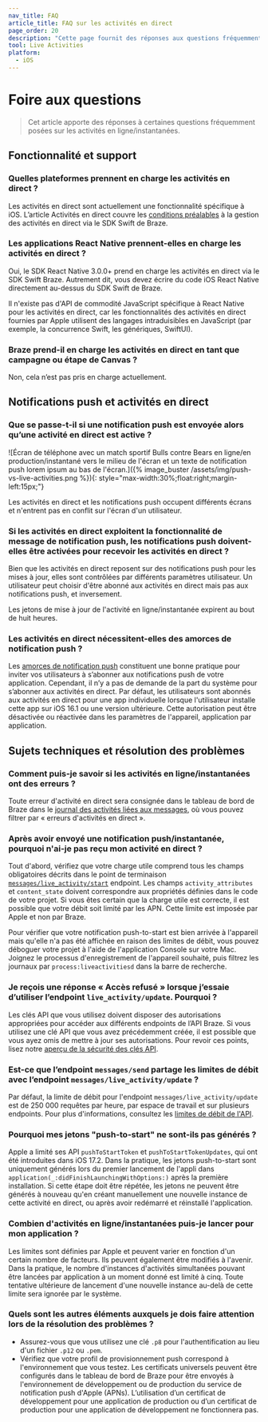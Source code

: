 ```yaml
---
nav_title: FAQ
article_title: FAQ sur les activités en direct
page_order: 20
description: "Cette page fournit des réponses aux questions fréquemment posées sur les activités en direct pour le SDK Swift."
tool: Live Activities
platform:
  - iOS
---
```


# Foire aux questions

> Cet article apporte des réponses à certaines questions fréquemment posées sur les activités en ligne/instantanées.

## Fonctionnalité et support

### Quelles plateformes prennent en charge les activités en direct ?

Les activités en direct sont actuellement une fonctionnalité spécifique à iOS. L’article Activités en direct couvre les [conditions préalables]({{site.baseurl}}/developer_guide/platform_integration_guides/swift/live_activities/live_activities/#prerequisites) à la gestion des activités en direct via le SDK Swift de Braze.

### Les applications React Native prennent-elles en charge les activités en direct ?

Oui, le SDK React Native 3.0.0+ prend en charge les activités en direct via le SDK Swift Braze. Autrement dit, vous devez écrire du code iOS React Native directement au-dessus du SDK Swift de Braze. 

Il n'existe pas d'API de commodité JavaScript spécifique à React Native pour les activités en direct, car les fonctionnalités des activités en direct fournies par Apple utilisent des langages intraduisibles en JavaScript (par exemple, la concurrence Swift, les génériques, SwiftUI).

### Braze prend-il en charge les activités en direct en tant que campagne ou étape de Canvas ?

Non, cela n’est pas pris en charge actuellement.

## Notifications push et activités en direct

### Que se passe-t-il si une notification push est envoyée alors qu’une activité en direct est active ? 

![Écran de téléphone avec un match sportif Bulls contre Bears en ligne/en production/instantané vers le milieu de l'écran et un texte de notification push lorem ipsum au bas de l'écran.]({% image_buster /assets/img/push-vs-live-activities.png %}){: style="max-width:30%;float:right;margin-left:15px;"}

Les activités en direct et les notifications push occupent différents écrans et n'entrent pas en conflit sur l'écran d'un utilisateur.

### Si les activités en direct exploitent la fonctionnalité de message de notification push, les notifications push doivent-elles être activées pour recevoir les activités en direct ?

Bien que les activités en direct reposent sur des notifications push pour les mises à jour, elles sont contrôlées par différents paramètres utilisateur. Un utilisateur peut choisir d'être abonné aux activités en direct mais pas aux notifications push, et inversement.

Les jetons de mise à jour de l'activité en ligne/instantanée expirent au bout de huit heures.

### Les activités en direct nécessitent-elles des amorces de notification push ?

Les [amorces de notification push]({{site.baseurl}}/user_guide/message_building_by_channel/push/best_practices/push_primer_messages/) constituent une bonne pratique pour inviter vos utilisateurs à s’abonner aux notifications push de votre application. Cependant, il n’y a pas de demande de la part du système pour s’abonner aux activités en direct. Par défaut, les utilisateurs sont abonnés aux activités en direct pour une app individuelle lorsque l'utilisateur installe cette app sur iOS 16.1 ou une version ultérieure. Cette autorisation peut être désactivée ou réactivée dans les paramètres de l'appareil, application par application.

## Sujets techniques et résolution des problèmes

### Comment puis-je savoir si les activités en ligne/instantanées ont des erreurs ?

Toute erreur d'activité en direct sera consignée dans le tableau de bord de Braze dans le [journal des activités liées aux messages]({{site.baseurl}}/user_guide/administrative/app_settings/message_activity_log_tab/), où vous pouvez filtrer par « erreurs d'activités en direct ».

### Après avoir envoyé une notification push/instantanée, pourquoi n'ai-je pas reçu mon activité en direct ?

Tout d'abord, vérifiez que votre charge utile comprend tous les champs obligatoires décrits dans le point de terminaison [`messages/live_activity/start`]({{site.baseurl}}/api/endpoints/messaging/live_activity/start) endpoint. Les champs `activity_attributes` et `content_state` doivent correspondre aux propriétés définies dans le code de votre projet. Si vous êtes certain que la charge utile est correcte, il est possible que votre débit soit limité par les APN. Cette limite est imposée par Apple et non par Braze.

Pour vérifier que votre notification push-to-start est bien arrivée à l'appareil mais qu'elle n'a pas été affichée en raison des limites de débit, vous pouvez déboguer votre projet à l'aide de l'application Console sur votre Mac. Joignez le processus d'enregistrement de l'appareil souhaité, puis filtrez les journaux par `process:liveactivitiesd` dans la barre de recherche.

### Je reçois une réponse « Accès refusé » lorsque j’essaie d’utiliser l’endpoint `live_activity/update`. Pourquoi ?

Les clés API que vous utilisez doivent disposer des autorisations appropriées pour accéder aux différents endpoints de l’API Braze. Si vous utilisez une clé API que vous avez précédemment créée, il est possible que vous ayez omis de mettre à jour ses autorisations. Pour revoir ces points, lisez notre [aperçu de la sécurité des clés API]({{site.baseurl}}/api/basics/#rest-api-key-security).

### Est-ce que l’endpoint `messages/send` partage les limites de débit avec l’endpoint `messages/live_activity/update` ? 

Par défaut, la limite de débit pour l'endpoint `messages/live_activity/update` est de 250 000 requêtes par heure, par espace de travail et sur plusieurs endpoints. Pour plus d'informations, consultez les [limites de débit de l'API]({{site.baseurl}}/api/api_limits/).

### Pourquoi mes jetons "push-to-start" ne sont-ils pas générés ?

Apple a limité ses API `pushToStartToken` et `pushToStartTokenUpdates`, qui ont été introduites dans iOS 17.2. Dans la pratique, les jetons push-to-start sont uniquement générés lors du premier lancement de l'appli dans `application(_:didFinishLaunchingWithOptions:)` après la première installation. Si cette étape doit être répétée, les jetons ne peuvent être générés à nouveau qu'en créant manuellement une nouvelle instance de cette activité en direct, ou après avoir redémarré et réinstallé l'application.

### Combien d'activités en ligne/instantanées puis-je lancer pour mon application ?

Les limites sont définies par Apple et peuvent varier en fonction d'un certain nombre de facteurs. Ils peuvent également être modifiés à l'avenir. Dans la pratique, le nombre d'instances d'activités simultanées pouvant être lancées par application à un moment donné est limité à cinq. Toute tentative ultérieure de lancement d'une nouvelle instance au-delà de cette limite sera ignorée par le système.

### Quels sont les autres éléments auxquels je dois faire attention lors de la résolution des problèmes ?

- Assurez-vous que vous utilisez une clé `.p8` pour l'authentification au lieu d'un fichier `.p12` ou `.pem`.
- Vérifiez que votre profil de provisionnement push correspond à l'environnement que vous testez. Les certificats universels peuvent être configurés dans le tableau de bord de Braze pour être envoyés à l'environnement de développement ou de production du service de notification push d'Apple (APNs). L’utilisation d’un certificat de développement pour une application de production ou d’un certificat de production pour une application de développement ne fonctionnera pas.


